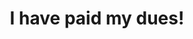 ---
title: I have paid my dues!
layout: default
image: /badges/assets/images/hundred_percent_paid.png
url: //istisiki.github.io/badges/hundred-percent-paid
---